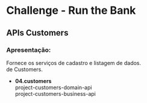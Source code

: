 # Challenge - Run the Bank

## APIs Customers

### Apresentação:
Fornece os serviços de cadastro e listagem de dados.<br>
de Customers.

-  **04.customers**<br>
   project-customers-domain-api<br>
   project-customers-business-api

